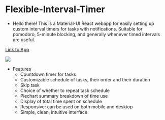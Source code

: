 # Flexible-Interval-Timer
- Hello there! This is a Material-UI React webapp for easily setting up custom interval timers for tasks with notifications. Suitable for pomodoro, 5-minute blocking, and generally whenever timed intervals are useful.

[Link to App](http://yulin-w.github.io/flexible-interval-timer)

![](https://raw.githubusercontent.com/Yulin-W/flexible-interval-timer/main/demo.gif)

- Features
  - Countdown timer for tasks
  - Customizable schedule of tasks, their order and their duration
  - Skip task
  - Choice of whether to repeat task schedule
  - Piechart summary breakdown of time use
  - Display of total time spent on schedule
  - Responsive: can be used on both mobile and desktop
  - Simple, clean, intuitive interface
